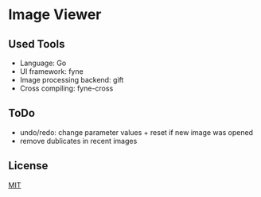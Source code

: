 # Image Viewer

## Used Tools

- Language: Go
- UI framework: fyne
- Image processing backend: gift
- Cross compiling: fyne-cross

## ToDo

- undo/redo: change parameter values + reset if new image was opened
- remove dublicates in recent images

## License

[MIT](LICENSE)
